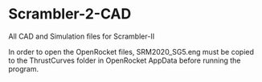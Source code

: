 # Scrambler-2-CAD
All CAD and Simulation files for Scrambler-II

In order to open the OpenRocket files, SRM2020_SG5.eng must be copied to the ThrustCurves folder in OpenRocket AppData before running the program.
